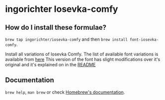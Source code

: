 # ingorichter Iosevka-comfy

## How do I install these formulae?

`brew tap ingorichter/iosevka-comfy` and then `brew install font-iosevka-comfy`.

Install all variations of Iosevka Comfy. The list of available font variations is available from [here](https://github.com/protesilaos/iosevka-comfy)
This version of the font has slight modifications over it's original and it's explained on in the [README](https://github.com/protesilaos/iosevka-comfy/blob/master/README.md)

## Documentation

`brew help`, `man brew` or check [Homebrew's documentation](https://docs.brew.sh).
